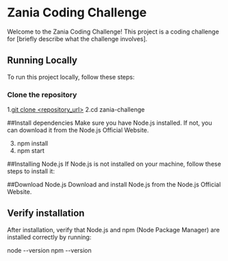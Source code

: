# Zania Coding Challenge

Welcome to the Zania Coding Challenge! This project is a coding challenge for [briefly describe what the challenge involves].

## Running Locally

To run this project locally, follow these steps:

### Clone the repository

1.[git clone <repository_url>](https://github.com/saksham695/zania.git)
2.cd zania-challenge

##Install dependencies
Make sure you have Node.js installed. If not, you can download it from the Node.js Official Website.

3. npm install
4. npm start


##Installing Node.js
If Node.js is not installed on your machine, follow these steps to install it:

##Download Node.js
Download and install Node.js from the Node.js Official Website.

## Verify installation
After installation, verify that Node.js and npm (Node Package Manager) are installed correctly by running:

node --version
npm --version
